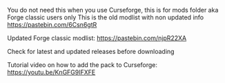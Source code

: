 You do not need this when you use Curseforge, this is for mods folder aka Forge classic users only
This is the old modlist with non updated info
https://pastebin.com/6Csn6gtR

Updated Forge classic modlist:
https://pastebin.com/njpR22XA

Check for latest and updated releases before downloading


Tutorial video on how to add the pack to Curseforge:
https://youtu.be/KnGFG9IFXFE

